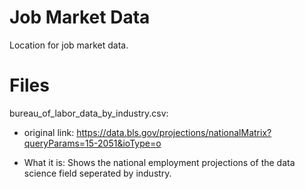 # Job Market Data

Location for job market data.


# Files

bureau_of_labor_data_by_industry.csv: 

 - original link: https://data.bls.gov/projections/nationalMatrix?queryParams=15-2051&ioType=o 
  
 - What it is: Shows the national employment projections of the data science field seperated by industry.

